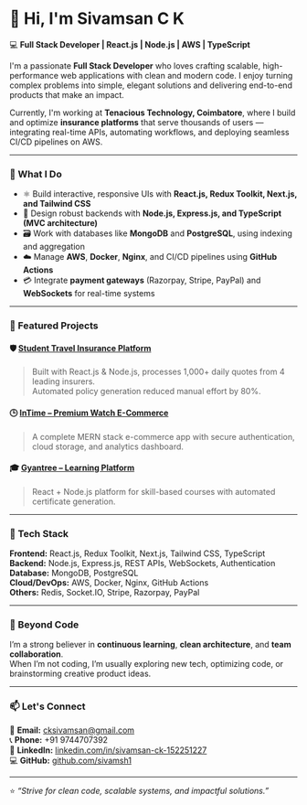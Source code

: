 # 👋 Hi, I'm Sivamsan C K  

💻 **Full Stack Developer | React.js | Node.js | AWS | TypeScript**  

I'm a passionate **Full Stack Developer** who loves crafting scalable, high-performance web applications with clean and modern code. I enjoy turning complex problems into simple, elegant solutions and delivering end-to-end products that make an impact.  

Currently, I'm working at **Tenacious Technology, Coimbatore**, where I build and optimize **insurance platforms** that serve thousands of users — integrating real-time APIs, automating workflows, and deploying seamless CI/CD pipelines on AWS.  

---

### 🚀 What I Do  
- ⚛️ Build interactive, responsive UIs with **React.js, Redux Toolkit, Next.js, and Tailwind CSS**  
- 🧠 Design robust backends with **Node.js, Express.js, and TypeScript (MVC architecture)**  
- 🗃️ Work with databases like **MongoDB** and **PostgreSQL**, using indexing and aggregation  
- ☁️ Manage **AWS**, **Docker**, **Nginx**, and CI/CD pipelines using **GitHub Actions**  
- 💳 Integrate **payment gateways** (Razorpay, Stripe, PayPal) and **WebSockets** for real-time systems  

---

### 🧩 Featured Projects  
#### 🛡️ [Student Travel Insurance Platform](https://travel-uat.policyinsure.com/)
> Built with React.js & Node.js, processes 1,000+ daily quotes from 4 leading insurers.  
> Automated policy generation reduced manual effort by 80%.  

#### 🕒 [InTime – Premium Watch E-Commerce](https://github.com/sivamsh1/InTime-Project)
> A complete MERN stack e-commerce app with secure authentication, cloud storage, and analytics dashboard.  

#### 🎓 [Gyantree – Learning Platform](#)
> React + Node.js platform for skill-based courses with automated certificate generation.  

---

### 🧰 Tech Stack  
**Frontend:** React.js, Redux Toolkit, Next.js, Tailwind CSS, TypeScript  
**Backend:** Node.js, Express.js, REST APIs, WebSockets, Authentication  
**Database:** MongoDB, PostgreSQL  
**Cloud/DevOps:** AWS, Docker, Nginx, GitHub Actions  
**Others:** Redis, Socket.IO, Stripe, Razorpay, PayPal  

---

### 🌱 Beyond Code  
I’m a strong believer in **continuous learning**, **clean architecture**, and **team collaboration**.  
When I’m not coding, I’m usually exploring new tech, optimizing code, or brainstorming creative product ideas.  

---

### 📫 Let's Connect  
📧 **Email:** [cksivamsan@gmail.com](mailto:cksivamsan@gmail.com)  
📞 **Phone:** +91 9744707392  
💼 **LinkedIn:** [linkedin.com/in/sivamsan-ck-152251227](https://www.linkedin.com/in/sivamsan-ck-152251227/)  
💻 **GitHub:** [github.com/sivamsh1](https://github.com/sivamsh1)

---

⭐️ *“Strive for clean code, scalable systems, and impactful solutions.”*
